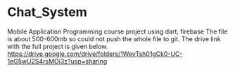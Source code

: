 # Chat_System
Mobile Application Programming course project using dart, firebase
The file is about 500-600mb so could not push the whole file to git. The drive link with the full project is given below.
https://drive.google.com/drive/folders/1WevTsh01gCk0-UC-1eG5wU2S4rsMOi3z?usp=sharing
